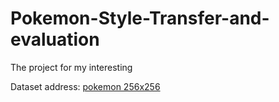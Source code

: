 # Pokemon-Style-Transfer-and-evaluation
The project for my interesting 

Dataset address: [pokemon 256x256](https://www.kaggle.com/datasets/kvpratama/pokemon-images-dataset)
